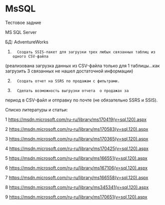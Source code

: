 # MsSQL

Тестовое задние

MS SQL Server

БД: AdventureWorks

1.       Создать SSIS-пакет для загрузки трех любых связанных таблиц из одного CSV-файла
(реализована загрузка данных из CSV-файла только для 1 таблицы...как загрузить 3 связанных не нашел достаточной информации)

2.       Создать отчет на SSRS по продажам с фильтрами.

3.       Сделать возможность выгрузки отчета  о продажах за 
период в CSV-файл и отправку по почте (не обязательно SSRS и SSIS).

Списко литературы и статьи:

1 https://msdn.microsoft.com/ru-ru/library/ms170419(v=sql.120).aspx

2 https://msdn.microsoft.com/ru-ru/library/ms170583(v=sql.120).aspx

3 https://msdn.microsoft.com/ru-ru/library/ms170365(v=sql.120).aspx

4 https://msdn.microsoft.com/ru-ru/library/ms170425(v=sql.120).aspx

5 https://msdn.microsoft.com/ru-ru/library/ms166551(v=sql.120).aspx

6 https://msdn.microsoft.com/ru-ru/library/ms167106(v=sql.120).aspx

7 https://msdn.microsoft.com/ru-ru/library/ms166558(v=sql.120).aspx

8 https://msdn.microsoft.com/ru-ru/library/ms345341(v=sql.120).aspx

9 https://msdn.microsoft.com/ru-ru/library/ms170651(v=sql.120).aspx
